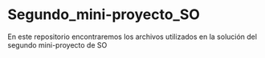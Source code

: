 # Segundo_mini-proyecto_SO
En este repositorio encontraremos los archivos utilizados en la solución del segundo mini-proyecto de SO
